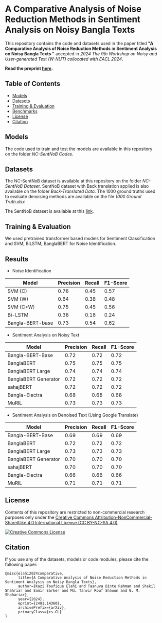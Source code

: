 # A Comparative Analysis of Noise Reduction Methods in Sentiment Analysis on Noisy Bangla Texts

This repository contains the code and datasets used in the paper titled **"A Comparative Analysis of Noise Reduction Methods in Sentiment Analysis on Noisy Bangla Texts
"** accepted in *2024 The 9th Workshop on Noisy and User-generated Text (W-NUT) collocated with EACL 2024*.

**Read the preprint [here](https://www.arxiv.org/abs/2401.14360).**

## Table of Contents

  - [Models](#models)
  - [Datasets](#datasets)
  - [Training & Evaluation](#training--evaluation)
  - [Benchmarks](#benchmarks)
  - [License](#license)
  - [Citation](#citation)

## Models

The code used to train and test the models are available in this repository on the folder *NC-SentNoB Codes*.


## Datasets

The NC-SentNoB dataset is available at this repository on the folder *NC-SentNoB Dataset*.
SentNoB dataset with Back translation applied is also available on the folder *Back-Translated Data*.
The 1000 ground truths used to evaluate denoising methods are available on the file *1000 Ground Truth.xlsx*

The SentNoB dataset is available at this [link](https://github.com/KhondokerIslam/SentNoB).


## Training & Evaluation

We used pretrained transformer based models for Sentiment Classification and SVM, BiLSTM, BanglaBERT for Noise Identification.

## Results
 
* Noise Identification

| Model           |  Precision | Recall  | F1-Score  |
|-----------------|------------|---------|-----------|
|SVM (C)          |  0.76      | 0.45    | 0.57      |
|SVM (W)          |  0.64      | 0.38    | 0.48      |
|SVM (C+W)        |  0.75      | 0.45    | 0.56      |
|Bi-LSTM          |  0.36      | 0.18    | 0.24      |
|Bangla-BERT-base |  0.73      | 0.54    | 0.62      |

* Sentiment Analysis on Noisy Text

| Model | Precision | Recall  | F1-Score  |
|-------|-----------|---------|-----------|
|Bangla-BERT-Base     | 0.72  | 0.72  | 0.72  |
|BanglaBERT           | 0.75  | 0.75  | 0.75  |
|BanglaBERT Large     | 0.74  | 0.74  | 0.74  |
|BanglaBERT Generator | 0.72  | 0.72  | 0.72  |
|sahajBERT            | 0.72  | 0.72  | 0.72  |
|Bangla-Electra       | 0.68  | 0.68  | 0.68  |
|MuRIL                | 0.73  | 0.73  | 0.73  |

* Sentiment Analysis on Denoised Text (Using Google Translate)

| Model | Precision | Recall  | F1-Score  |
|-------|-----------|---------|-----------|
|Bangla-BERT-Base     | 0.69  | 0.69  | 0.69  |
|BanglaBERT           | 0.72  | 0.72  | 0.72  |
|BanglaBERT Large     | 0.73  | 0.73  | 0.73  |
|BanglaBERT Generator | 0.70  | 0.70  | 0.70  |
|sahajBERT            | 0.70  | 0.70  | 0.70  |
|Bangla-Electra       | 0.66  | 0.66  | 0.66  |
|MuRIL                | 0.71  | 0.71  | 0.71  |

## License
Contents of this repository are restricted to non-commercial research purposes only under the [Creative Commons Attribution-NonCommercial-ShareAlike 4.0 International License (CC BY-NC-SA 4.0)](https://creativecommons.org/licenses/by-nc-sa/4.0/). 

<a rel="license" href="http://creativecommons.org/licenses/by-nc-sa/4.0/"><img alt="Creative Commons License" style="border-width:0" src="https://i.creativecommons.org/l/by-nc-sa/4.0/88x31.png" /></a>

## Citation
If you use any of the datasets, models or code modules, please cite the following paper:
```
@misc{elahi2024comparative,
      title={A Comparative Analysis of Noise Reduction Methods in Sentiment Analysis on Noisy Bangla Texts}, 
      author={Kazi Toufique Elahi and Tasnuva Binte Rahman and Shakil Shahriar and Samir Sarker and Md. Tanvir Rouf Shawon and G. M. Shahariar},
      year={2024},
      eprint={2401.14360},
      archivePrefix={arXiv},
      primaryClass={cs.CL}
}
```
